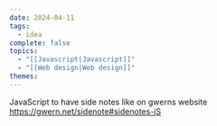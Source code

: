 ```yaml
---
date: 2024-04-11
tags:
  - idea
complete: false
topics:
  - "[[Javascript|Javascript]]"
  - "[[Web design|Web design]]"
themes: 
---
```



JavaScript to have side notes like on gwerns website
https://gwern.net/sidenote#sidenotes-jS
